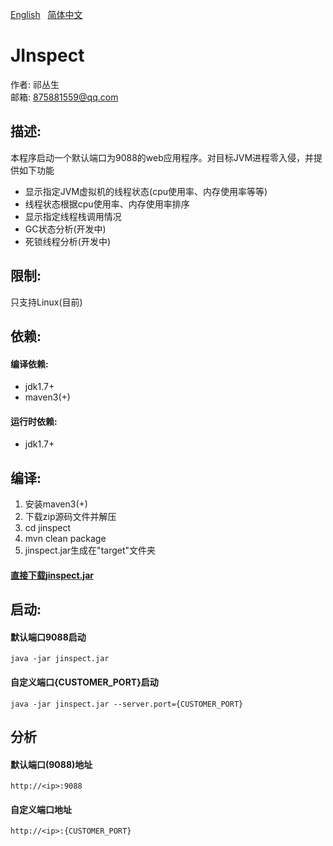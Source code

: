 [English](https://github.com/qicongsheng/jinspect) &nbsp; 
[简体中文](https://github.com/qicongsheng/jinspect/blob/master/README_CN.md)
# JInspect

作者: 祁丛生 <br>
邮箱: 875881559@qq.com <br>

## 描述: 
本程序启动一个默认端口为9088的web应用程序。对目标JVM进程零入侵，并提供如下功能
* 显示指定JVM虚拟机的线程状态(cpu使用率、内存使用率等等)
* 线程状态根据cpu使用率、内存使用率排序
* 显示指定线程栈调用情况
* GC状态分析(开发中)
* 死锁线程分析(开发中)

## 限制:
只支持Linux(目前)

## 依赖:
#### 编译依赖:
* jdk1.7+
* maven3(+)<br>
#### 运行时依赖:
* jdk1.7+

## 编译:
1. 安装maven3(+)
2. 下载zip源码文件并解压
3. cd jinspect
4. mvn clean package
5. jinspect.jar生成在"target"文件夹
#### [直接下载jinspect.jar](https://raw.githubusercontent.com/qicongsheng/warehouse/master/jinspect/jinspect.jar)


## 启动:
#### 默认端口9088启动
```
java -jar jinspect.jar 
```
#### 自定义端口{CUSTOMER_PORT}启动
```
java -jar jinspect.jar --server.port={CUSTOMER_PORT}
```

## 分析
#### 默认端口(9088)地址
```
http://<ip>:9088
```
#### 自定义端口地址
```
http://<ip>:{CUSTOMER_PORT}
```

